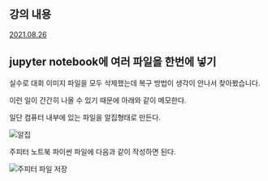 ## 강의 내용

[2021.08.26](https://thought-process-ing.tistory.com/13?category=1000264)



## jupyter notebook에 여러 파일을 한번에 넣기

실수로 대회 이미지 파일을 모두 삭제했는데 복구 방법이 생각이 안나서 찾아봤습니다.

이런 일이 간간히 나올 수 있기 때문에 아래와 같이 메모한다.

일단 컴퓨터 내부에 있는 파일을 알집형태로 만든다.

![알집](https://user-images.githubusercontent.com/87477828/130903507-2219a39c-7283-4d2e-84be-5c65bdcca2d2.png)



주피터 노트북 파이썬 파일에 다음과 같이 작성하면 된다.

![주피터 파일 저장](https://user-images.githubusercontent.com/87477828/130903375-a70dc883-bc34-4739-bd30-a27006ef61cd.png)

